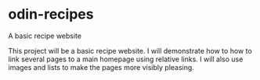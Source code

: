 # odin-recipes
A basic recipe website

This project will be a basic recipe website. I will demonstrate how to how to link several pages to a main homepage using relative links. I will also use images and lists to make the pages more visibly pleasing.